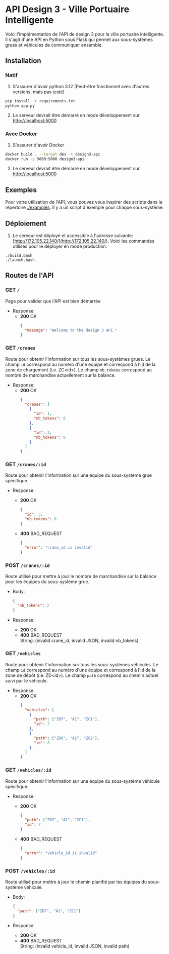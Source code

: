 # API Design 3 - Ville Portuaire Intelligente

Voici l'implémentation de l'API de design 3 pour la ville portuaire intelligente. Il s'agit d'une API en Python sous Flask qui permet aux sous-systèmes grues et véhicules de communiquer ensemble.

## Installation

### Natif

1. S'assurer d'avoir python 3.12 (Peut-être fonctionnel avec d'autres versions, mais pas testé)

```sh
pip install -r requirements.txt
python app.py
```

2. Le serveur devrait être démarré en mode développement sur [http://localhost:5000](http://localhost:5000)

### Avec Docker

1. S'assurer d'avoir Docker

```sh
docker build . --target dev -t design3-api
docker run -p 5000:5000 design3-api
```

2. Le serveur devrait être démarré en mode développement sur [http://localhost:5000](http://localhost:5000)

## Exemples

Pour votre utilisation de l'API, vous pouvez vous inspirer des scripts dans le répertoire [./examples](./examples/). Il y a un script d'exemple pour chaque sous-système.

## Déploiement

1. Le serveur est déployé et accessible à l'adresse suivante: [http://172.105.22.140/](http://172.105.22.140/). Voici les commandes utilisés pour le déployer en mode production:

```
./build.bash
./launch.bash
```

## Routes de l'API

### GET `/`

Page pour valider que l'API est bien démarrée

- Response:
  - **200** OK
    ```json
    {
      "message": "Welcome to the design 3 API."
    }
    ```

### GET `/cranes`

Route pour obtenir l'information sur tous les sous-systèmes grues. Le champ `id` correspond au numéro d'une équipe et correspond à l'id de la zone de chargement (i.e. ZC\<id\>). Le champ `nb_tokens` correspond au nombre de marchandise actuellement sur la balance.

- Response:
  - **200** OK
    ```json
    {
      "cranes": [
        {
          "id": 1,
          "nb_tokens": 0
        },
        {
          "id": 2,
          "nb_tokens": 0
        }
      ]
    }
    ```

### GET `/cranes/:id`

Route pour obtenir l'information sur une équipe du sous-système grue spécifique.

- Response:

  - **200** OK

    ```json
    {
      "id": 3,
      "nb_tokens": 0
    }
    ```

  - **400** BAD_REQUEST
    ```json
    {
      "error": "crane_id is invalid"
    }
    ```

### POST `/cranes/:id`

Route utilisé pour mettre à jour le nombre de marchandise sur la balance pour les équipes du sous-système grue.

- Body:

  ```json
  {
    "nb_tokens": 3
  }
  ```

- Response:
  - **200** OK
  - **400** BAD_REQUEST\
     String: (invalid crane_id, invalid JSON, invalid nb_tokens)

### GET `/vehicles`

Route pour obtenir l'information sur tous les sous-systèmes véhicules. Le champ `id` correspond au numéro d'une équipe et correspond à l'id de la zone de dépôt (i.e. ZD\<id\>). Le champ `path` correspond au chemin actuel suivi par le véhicule.

- Response:
  - **200** OK
    ```json
    {
      "vehicles": [
        {
          "path": ["ZD7", "A1", "ZC1"],
          "id": 7
        },
        {
          "path": ["ZD8", "A2", "ZC2"],
          "id": 8
        }
      ]
    }
    ```

### GET `/vehicles/:id`

Route pour obtenir l'information sur une équipe du sous-système véhicule spécifique.

- Response:

  - **200** OK

    ```json
    {
      "path": ["ZD7", "A1", "ZC1"],
      "id": 7
    }
    ```

  - **400** BAD_REQUEST
    ```json
    {
      "error": "vehicle_id is invalid"
    }
    ```

### POST `/vehicles/:id`

Route utilisé pour mettre à jour le chemin planifié par les équipes du sous-système véhicule.

- Body:

  ```json
  {
    "path": ["ZD7", "A1", "ZC1"]
  }
  ```

- Response:
  - **200** OK
  - **400** BAD_REQUEST\
     String: (invalid vehicle_id, invalid JSON, invalid path)
